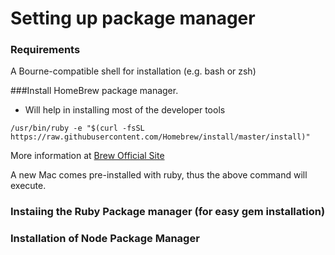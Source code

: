 # Setting up package manager

### Requirements 
A Bourne-compatible shell for installation (e.g. bash or zsh) 

###Install HomeBrew package manager.
* Will help in installing most of the developer tools

`/usr/bin/ruby -e "$(curl -fsSL https://raw.githubusercontent.com/Homebrew/install/master/install)"` 

More information at [Brew Official Site]

A new Mac comes pre-installed with ruby, thus the above command will execute. 

### Instaiing the Ruby Package manager (for easy gem installation)


### Installation of Node Package Manager





[Brew Official Site]: <http://brew.sh/>